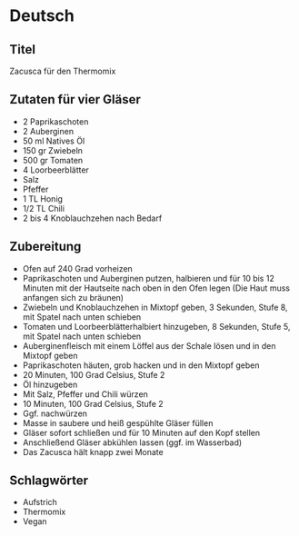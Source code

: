 # Deutsch

## Titel

Zacusca für den Thermomix

## Zutaten für vier Gläser

* 2 Paprikaschoten
* 2 Auberginen
* 50 ml Natives Öl
* 150 gr Zwiebeln
* 500 gr Tomaten
* 4 Loorbeerblätter
* Salz
* Pfeffer
* 1 TL Honig
* 1/2 TL Chili
* 2 bis 4 Knoblauchzehen nach Bedarf

## Zubereitung

* Ofen auf 240 Grad vorheizen
* Paprikaschoten und Auberginen putzen, halbieren und für 10 bis 12 Minuten mit der Hautseite nach oben in den Ofen legen (Die Haut muss anfangen sich zu bräunen)
* Zwiebeln und Knoblauchzehen in Mixtopf geben, 3 Sekunden, Stufe 8, mit Spatel nach unten schieben
* Tomaten und Loorbeerblätterhalbiert hinzugeben, 8 Sekunden, Stufe 5, mit Spatel nach unten schieben
* Auberginenfleisch mit einem Löffel aus der Schale lösen und in den Mixtopf geben
* Paprikaschoten häuten, grob hacken und in den Mixtopf geben
* 20 Minuten, 100 Grad Celsius, Stufe 2
* Öl hinzugeben
* Mit Salz, Pfeffer und Chili würzen
* 10 Minuten, 100 Grad Celsius, Stufe 2
* Ggf. nachwürzen
* Masse in saubere und heiß gespühlte Gläser füllen
* Gläser sofort schließen und für 10 Minuten auf den Kopf stellen
* Anschließend Gläser abkühlen lassen (ggf. im Wasserbad)
* Das Zacusca hält knapp zwei Monate

## Schlagwörter

* Aufstrich
* Thermomix
* Vegan
